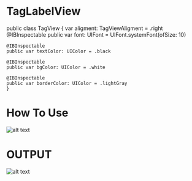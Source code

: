 # TagLabelView

public class TagView {
    var aligment: TagViewAligment = .right 
    @IBInspectable
    public var font: UIFont = UIFont.systemFont(ofSize: 10)

    @IBInspectable
    public var textColor: UIColor = .black

    @IBInspectable
    public var bgColor: UIColor = .white

    @IBInspectable
    public var borderColor: UIColor = .lightGray
    }



# How To Use
![alt text](https://github.com/abuzeid-ibrahim/TagsView/blob/master/TagsView/Resources/usage.png)



# OUTPUT 
![alt text](https://github.com/abuzeid-ibrahim/TagsView/blob/master/TagsView/Resources/output.png)
